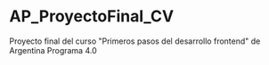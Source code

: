 # AP_ProyectoFinal_CV
Proyecto final del curso "Primeros pasos del desarrollo frontend" de Argentina Programa 4.0
